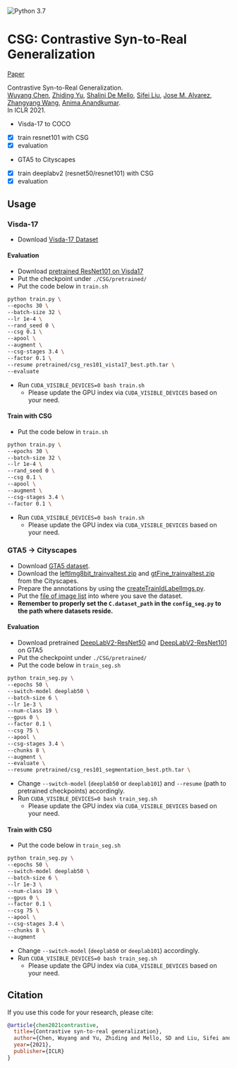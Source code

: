 ![Python 3.7](https://img.shields.io/badge/python-3.7-green.svg)
 
# CSG: Contrastive Syn-to-Real Generalization
 
<!-- ### [Project](https://) | [Paper](https://arxiv.org/abs/XXX) -->
[Paper](https://arxiv.org/abs/2104.02290)
 
Contrastive Syn-to-Real Generalization.<br>
[Wuyang Chen](https://chenwydj.github.io/), [Zhiding Yu](https://chrisding.github.io/), [Shalini De Mello](https://research.nvidia.com/person/shalini-gupta), [Sifei Liu](https://www.sifeiliu.net/), [Jose M. Alvarez](https://rsu.data61.csiro.au/people/jalvarez/), [Zhangyang Wang](https://www.atlaswang.com/), [Anima Anandkumar](http://tensorlab.cms.caltech.edu/users/anima/).<br>
In ICLR 2021.

* Visda-17 to COCO
- [x] train resnet101 with CSG
- [x] evaluation
* GTA5 to Cityscapes
- [x] train deeplabv2 (resnet50/resnet101) with CSG
- [x] evaluation

## Usage

### Visda-17
* Download [Visda-17 Dataset](http://ai.bu.edu/visda-2017/#download)

#### Evaluation
* Download [pretrained ResNet101 on Visda17](https://drive.google.com/file/d/1VdbrwevsYy7I5S3Wo7-S3MwrZZjj09QS/view?usp=sharing)
* Put the checkpoint under `./CSG/pretrained/`
* Put the code below in `train.sh`
```bash
python train.py \
--epochs 30 \
--batch-size 32 \
--lr 1e-4 \
--rand_seed 0 \
--csg 0.1 \
--apool \
--augment \
--csg-stages 3.4 \ 
--factor 0.1 \
--resume pretrained/csg_res101_vista17_best.pth.tar \
--evaluate
```
* Run `CUDA_VISIBLE_DEVICES=0 bash train.sh`
  - Please update the GPU index via `CUDA_VISIBLE_DEVICES` based on your need.

#### Train with CSG
* Put the code below in `train.sh`
```bash
python train.py \
--epochs 30 \
--batch-size 32 \
--lr 1e-4 \
--rand_seed 0 \
--csg 0.1 \
--apool \
--augment \
--csg-stages 3.4 \ 
--factor 0.1 \
```
* Run `CUDA_VISIBLE_DEVICES=0 bash train.sh`
  - Please update the GPU index via `CUDA_VISIBLE_DEVICES` based on your need.


### GTA5 &rarr; Cityscapes
* Download [GTA5 dataset](https://download.visinf.tu-darmstadt.de/data/from_games/).
* Download the [leftImg8bit_trainvaltest.zip](https://www.cityscapes-dataset.com/file-handling/?packageID=3) and [gtFine_trainvaltest.zip](https://www.cityscapes-dataset.com/file-handling/?packageID=1) from the Cityscapes.
* Prepare the annotations by using the [createTrainIdLabelImgs.py](https://github.com/mcordts/cityscapesScripts/blob/master/cityscapesscripts/preparation/createTrainIdLabelImgs.py).
* Put the [file of image list](tools/datasets/cityscapes/) into where you save the dataset.
* **Remember to properly set the `C.dataset_path` in the `config_seg.py` to the path where datasets reside.**

#### Evaluation
* Download pretrained [DeepLabV2-ResNet50](https://drive.google.com/file/d/1E2CosTtGVgIe6BfLBV9vNmyj6l9aYUbk/view?usp=sharing) and [DeepLabV2-ResNet101](https://drive.google.com/file/d/17Pe86m4OCGMFLcxLl_V-1bcG5otOqdvb/view?usp=sharing) on GTA5
* Put the checkpoint under `./CSG/pretrained/`
* Put the code below in `train_seg.sh`
```bash
python train_seg.py \
--epochs 50 \
--switch-model deeplab50 \
--batch-size 6 \
--lr 1e-3 \ 
--num-class 19 \
--gpus 0 \
--factor 0.1 \
--csg 75 \
--apool \
--csg-stages 3.4 \
--chunks 8 \
--augment \
--evaluate \
--resume pretrained/csg_res101_segmentation_best.pth.tar \
```
* Change `--switch-model` (`deeplab50` or `deeplab101`) and `--resume` (path to pretrained checkpoints) accordingly.
* Run `CUDA_VISIBLE_DEVICES=0 bash train_seg.sh`
  - Please update the GPU index via `CUDA_VISIBLE_DEVICES` based on your need.

#### Train with CSG
* Put the code below in `train_seg.sh`
```bash
python train_seg.py \
--epochs 50 \
--switch-model deeplab50 \
--batch-size 6 \
--lr 1e-3 \ 
--num-class 19 \
--gpus 0 \
--factor 0.1 \
--csg 75 \
--apool \
--csg-stages 3.4 \
--chunks 8 \
--augment
```
* Change `--switch-model` (`deeplab50` or `deeplab101`) accordingly.
* Run `CUDA_VISIBLE_DEVICES=0 bash train_seg.sh`
  - Please update the GPU index via `CUDA_VISIBLE_DEVICES` based on your need.

 
## Citation
 
If you use this code for your research, please cite:
 
```BibTeX
@article{chen2021contrastive,
  title={Contrastive syn-to-real generalization},
  author={Chen, Wuyang and Yu, Zhiding and Mello, SD and Liu, Sifei and Alvarez, Jose M and Wang, Zhangyang and Anandkumar, Anima},
  year={2021},
  publisher={ICLR}
}
```
